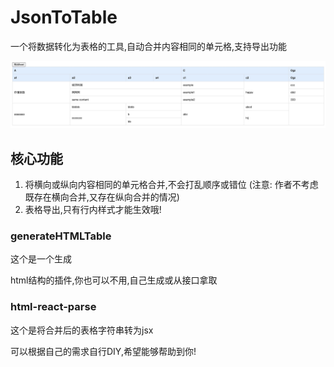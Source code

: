 # JsonToTable
一个将数据转化为表格的工具,自动合并内容相同的单元格,支持导出功能

![这是图片](./src/assets/1724311797222.jpg)

## 核心功能
1. 将横向或纵向内容相同的单元格合并,不会打乱顺序或错位 (注意: 作者不考虑既存在横向合并,又存在纵向合并的情况)
2. 表格导出,只有行内样式才能生效哦!

### generateHTMLTable
这个是一个生成<table>html结构的插件,你也可以不用,自己生成或从接口拿取

### html-react-parse
这个是将合并后的表格字符串转为jsx

可以根据自己的需求自行DIY,希望能够帮助到你!
